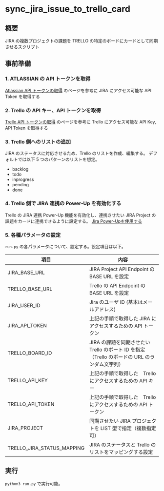 # sync_jira_issue_to_trello_card

## 概要
JIRA の複数プロジェクトの課題を TRELLO の特定のボードにカードとして同期させるスクリプト

## 事前準備

### 1. ATLASSIAN の API トークンを取得
[Atlassian API トークンの取得](https://confluence.atlassian.com/cloud/api-tokens-938839638.html)
のページを参考に JIRA にアクセス可能な API Token を取得する

### 2. Trello の API キー、API トークンを取得
[Trello API トークンの取得](https://developer.atlassian.com/cloud/trello/guides/rest-api/authorization/)
のページを参考に Trello にアクセス可能な API Key, API Token を取得する

### 3. Trello 側へのリストの追加
JIRA のステータスに対応させるため、Trello のリストを作成、編集する。
デフォルトでは以下 5 つのパターンのリストを想定。

- backlog
- todo
- inprogress
- pending
- done

### 4. Trello 側で JIRA 連携の Power-Up を有効化する
Trello の JIRA 連携 Power-Up 機能を有効化し、連携させたい JIRA Project の課題をカードに連携できるように設定する。
[Jira Power-Upを使用する](https://help.trello.com/article/1081-using-the-jira-power-up)

### 5. 各種パラメータの設定
`run.py` の各パラメータについて、設定する。設定項目は以下。

| 項目 | 内容 |
| --- | --- |
| JIRA_BASE_URL | JIRA Project API Endpoint の BASE URL を設定 |
| TRELLO_BASE_URL | Trello の API Endpoint の BASE URL を設定 |
| JIRA_USER_ID | Jira のユーザ ID (基本はメールアドレス) |
| JIRA_API_TOKEN | 上記の手順で取得した JIRA にアクセスするための API トークン |
| TRELLO_BOARD_ID | JIRA の課題を同期させたい Trello のボート ID を指定（Trello のボードの URL のランダム文字列）|
| TRELLO_API_KEY | 上記の手順で取得した　Trello にアクセスするための API キー |
| TRELLO_API_TOKEN | 上記の手順で取得した　Trello にアクセスするための API トークン |
| JIRA_PROJECT | 同期させたい JIRA プロジェクトを LIST 型で指定（複数指定可）|
| TRELLO_JIRA_STATUS_MAPPING | JIRA のステータスと Trello のリストをマッピングする設定|

## 実行
`python3 run.py`
で実行可能。
